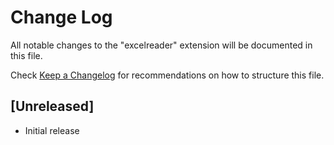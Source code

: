 # Change Log

All notable changes to the "excelreader" extension will be documented in this file.

Check [Keep a Changelog](http://keepachangelog.com/) for recommendations on how to structure this file.

## [Unreleased]

- Initial release